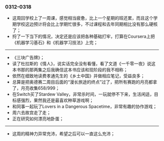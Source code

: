### 0312-0318

- 这周回学校上了一周课，感觉相当疲惫，比上一个星期的班还累，而且这个学期学校这边预计将会比上学期忙很多，不过课程和去年同期相比没有那么硬核了；
- 捋了一下当下的情况，决定还是应该把各种基础打牢，打算在Coursera上把《机器学习基石》和《机器学习技法》上完；

---

- 《三块广告牌》；
- 读了杜拉斯的《情人》，说实话完全没有看懂，看了文道《一千零一夜》说这本书那的那两集之后我确信这本书应该和现阶段的我不相称；
- 依然在细致地读费孝通先生的《乡土中国》并做相应笔记，受益良多；
- 总算是把奥德赛二周目后面的“漫长旅途的终点”过了，把所有赛跑的月亮都拿了，月亮收集658/999；
- 在Switch买了Stardew Valley，非常杀时间，一玩就停不下来，生活闲适，目标感强烈，果然我还是最喜欢种草游戏啊；
- 和同事一起玩了Lovers in a Dangerous Spacetime，非常有趣的协作游戏；
- 周六去故宫走了走；
- 正在研究如何漂亮地卧蛋；

---

- 这周的精神力异常充沛，希望之后可以一直这么充沛；
